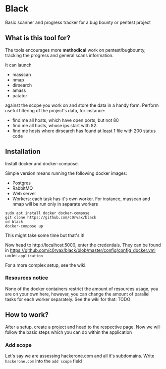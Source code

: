 # Black

Basic scanner and progress tracker for a bug bounty or pentest project

## What is this tool for?

The tools encourages more **methodical** work on pentest/bugbounty, tracking the progress and general scans information.

It can launch
* masscan
* nmap
* dirsearch
* amass
* patator

against the scope you work on and store the data in a handy form. Perform useful filtering of the project's data, for instance:

* find me all hosts, which have open ports, but not 80
* find me all hosts, whose ips start with 82.
* find me hosts where dirsearch has found at least 1 file with 200 status code

## Installation

Install docker and docker-compose.

Simple version means running the following docker images:
- Postgres
- RabbitMQ
- Web server
- Workers: each task has it's own worker. For instance, masscan and nmap will be run only in separate workers

```
sudo apt install docker docker-compose
git clone https://github.com/c0rvax/black
cd black
docker-compose up
```
This might take some time but that's it!

Now head to http://localhost:5000, enter the credentials. They can be found in https://github.com/c0rvax/black/blob/master/config/config_docker.yml under `application`

For a more complex setup, see the wiki.


### Resources notice

None of the docker containers restrict the amount of resources usage, you are on your own here, however, you can change the amount of parallel tasks for each worker separately. See the wiki for that: TODO

## How to work?

After a setup, create a project and head to the respective page. Now we will follow the basic steps which you can do within the application

### Add scope

Let's say we are assessing hackerone.com and all it's subdomains. Write `hackerone.com` into the `add scope` field
